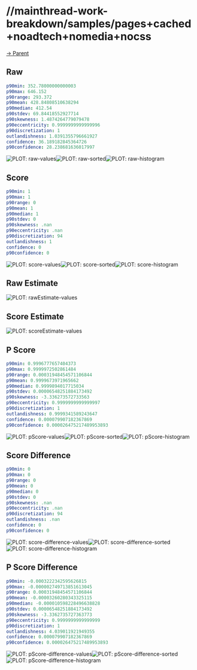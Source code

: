 
# //mainthread-work-breakdown/samples/pages+cached+noadtech+nomedia+nocss

[→ Parent](../..)


## Raw


```yaml
p90min: 352.78000000000003
p90max: 646.152
p90range: 293.372
p90mean: 428.84808510638294
p90median: 412.54
p90stdev: 69.84418552927714
p90skewness: 1.4874264779079478
p90eccentricity: 0.9999999999999996
p90discretization: 1
outlandishness: 1.0391355796661927
confidence: 36.189182845364726
p90confidence: 28.238681636017997

```

![PLOT: raw-values](./raw/values.svg)![PLOT: raw-sorted](./raw/sorted.svg)![PLOT: raw-histogram](./raw/histogram.svg)
## Score


```yaml
p90min: 1
p90max: 1
p90range: 0
p90mean: 1
p90median: 1
p90stdev: 0
p90skewness: .nan
p90eccentricity: .nan
p90discretization: 94
outlandishness: 1
confidence: 0
p90confidence: 0

```

![PLOT: score-values](./score/values.svg)![PLOT: score-sorted](./score/sorted.svg)![PLOT: score-histogram](./score/histogram.svg)
## Raw Estimate

![PLOT: rawEstimate-values](./rawEstimate/values.svg)
## Score Estimate

![PLOT: scoreEstimate-values](./scoreEstimate/values.svg)
## P Score


```yaml
p90min: 0.9996777657404373
p90max: 0.9999972502861484
p90range: 0.00031948454571106844
p90mean: 0.9999673971965662
p90median: 0.9999894017715034
p90stdev: 0.00006548251884173492
p90skewness: -3.336273572733563
p90eccentricity: 0.9999999999999997
p90discretization: 1
outlandishness: 0.9999341589243647
confidence: 0.000079907182367869
p90confidence: 0.000026475217489953893

```

![PLOT: pScore-values](./pScore/values.svg)![PLOT: pScore-sorted](./pScore/sorted.svg)![PLOT: pScore-histogram](./pScore/histogram.svg)
## Score Difference


```yaml
p90min: 0
p90max: 0
p90range: 0
p90mean: 0
p90median: 0
p90stdev: 0
p90skewness: .nan
p90eccentricity: .nan
p90discretization: 94
outlandishness: .nan
confidence: 0
p90confidence: 0

```

![PLOT: score-difference-values](./score-difference/values.svg)![PLOT: score-difference-sorted](./score-difference/sorted.svg)![PLOT: score-difference-histogram](./score-difference/histogram.svg)
## P Score Difference


```yaml
p90min: -0.0003222342595626815
p90max: -0.000002749713851613045
p90range: 0.00031948454571106844
p90mean: -0.00003260280343325115
p90median: -0.000010598228496638828
p90stdev: 0.00006548251884173492
p90skewness: -3.3362735727363773
p90eccentricity: 0.9999999999999999
p90discretization: 1
outlandishness: 4.039011921949355
confidence: 0.000079907182367869
p90confidence: 0.000026475217489953893

```

![PLOT: pScore-difference-values](./pScore-difference/values.svg)![PLOT: pScore-difference-sorted](./pScore-difference/sorted.svg)![PLOT: pScore-difference-histogram](./pScore-difference/histogram.svg)